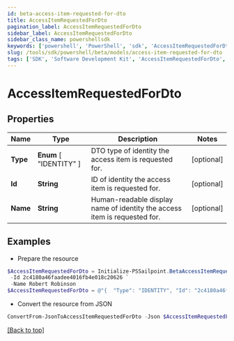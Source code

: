 ```yaml
---
id: beta-access-item-requested-for-dto
title: AccessItemRequestedForDto
pagination_label: AccessItemRequestedForDto
sidebar_label: AccessItemRequestedForDto
sidebar_class_name: powershellsdk
keywords: ['powershell', 'PowerShell', 'sdk', 'AccessItemRequestedForDto', 'BetaAccessItemRequestedForDto'] 
slug: /tools/sdk/powershell/beta/models/access-item-requested-for-dto
tags: ['SDK', 'Software Development Kit', 'AccessItemRequestedForDto', 'BetaAccessItemRequestedForDto']
---
```



# AccessItemRequestedForDto

## Properties

Name | Type | Description | Notes
------------ | ------------- | ------------- | -------------
**Type** |  **Enum** [  "IDENTITY" ] | DTO type of identity the access item is requested for. | [optional] 
**Id** | **String** | ID of identity the access item is requested for. | [optional] 
**Name** | **String** | Human-readable display name of identity the access item is requested for. | [optional] 

## Examples

- Prepare the resource
```powershell
$AccessItemRequestedForDto = Initialize-PSSailpoint.BetaAccessItemRequestedForDto  -Type IDENTITY `
 -Id 2c4180a46faadee4016fb4e018c20626 `
 -Name Robert Robinson
$AccessItemRequestedForDto = @"{  "Type": "IDENTITY", "Id": "2c4180a46faadee4016fb4e018c20626", "Name": "Robert Robinson" }"@
```

- Convert the resource from JSON
```powershell
ConvertFrom-JsonToAccessItemRequestedForDto -Json $AccessItemRequestedForDto
```


[[Back to top]](#) 

